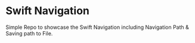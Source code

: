 # Swift Navigation 
Simple Repo to showcase the Swift Navigation including Navigation Path & Saving path to File. 
